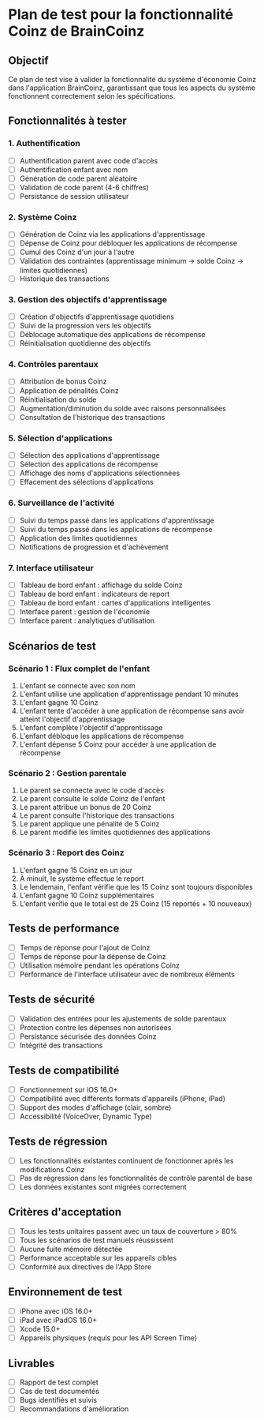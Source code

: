 # Plan de test pour la fonctionnalité Coinz de BrainCoinz

## Objectif
Ce plan de test vise à valider la fonctionnalité du système d'économie Coinz dans l'application BrainCoinz, garantissant que tous les aspects du système fonctionnent correctement selon les spécifications.

## Fonctionnalités à tester

### 1. Authentification
- [ ] Authentification parent avec code d'accès
- [ ] Authentification enfant avec nom
- [ ] Génération de code parent aléatoire
- [ ] Validation de code parent (4-6 chiffres)
- [ ] Persistance de session utilisateur

### 2. Système Coinz
- [ ] Génération de Coinz via les applications d'apprentissage
- [ ] Dépense de Coinz pour débloquer les applications de récompense
- [ ] Cumul des Coinz d'un jour à l'autre
- [ ] Validation des contraintes (apprentissage minimum → solde Coinz → limites quotidiennes)
- [ ] Historique des transactions

### 3. Gestion des objectifs d'apprentissage
- [ ] Création d'objectifs d'apprentissage quotidiens
- [ ] Suivi de la progression vers les objectifs
- [ ] Déblocage automatique des applications de récompense
- [ ] Réinitialisation quotidienne des objectifs

### 4. Contrôles parentaux
- [ ] Attribution de bonus Coinz
- [ ] Application de pénalités Coinz
- [ ] Réinitialisation du solde
- [ ] Augmentation/diminution du solde avec raisons personnalisées
- [ ] Consultation de l'historique des transactions

### 5. Sélection d'applications
- [ ] Sélection des applications d'apprentissage
- [ ] Sélection des applications de récompense
- [ ] Affichage des noms d'applications sélectionnées
- [ ] Effacement des sélections d'applications

### 6. Surveillance de l'activité
- [ ] Suivi du temps passé dans les applications d'apprentissage
- [ ] Suivi du temps passé dans les applications de récompense
- [ ] Application des limites quotidiennes
- [ ] Notifications de progression et d'achèvement

### 7. Interface utilisateur
- [ ] Tableau de bord enfant : affichage du solde Coinz
- [ ] Tableau de bord enfant : indicateurs de report
- [ ] Tableau de bord enfant : cartes d'applications intelligentes
- [ ] Interface parent : gestion de l'économie
- [ ] Interface parent : analytiques d'utilisation

## Scénarios de test

### Scénario 1 : Flux complet de l'enfant
1. L'enfant se connecte avec son nom
2. L'enfant utilise une application d'apprentissage pendant 10 minutes
3. L'enfant gagne 10 Coinz
4. L'enfant tente d'accéder à une application de récompense sans avoir atteint l'objectif d'apprentissage
5. L'enfant complète l'objectif d'apprentissage
6. L'enfant débloque les applications de récompense
7. L'enfant dépense 5 Coinz pour accéder à une application de récompense

### Scénario 2 : Gestion parentale
1. Le parent se connecte avec le code d'accès
2. Le parent consulte le solde Coinz de l'enfant
3. Le parent attribue un bonus de 20 Coinz
4. Le parent consulte l'historique des transactions
5. Le parent applique une pénalité de 5 Coinz
6. Le parent modifie les limites quotidiennes des applications

### Scénario 3 : Report des Coinz
1. L'enfant gagne 15 Coinz en un jour
2. À minuit, le système effectue le report
3. Le lendemain, l'enfant vérifie que les 15 Coinz sont toujours disponibles
4. L'enfant gagne 10 Coinz supplémentaires
5. L'enfant vérifie que le total est de 25 Coinz (15 reportés + 10 nouveaux)

## Tests de performance
- [ ] Temps de réponse pour l'ajout de Coinz
- [ ] Temps de réponse pour la dépense de Coinz
- [ ] Utilisation mémoire pendant les opérations Coinz
- [ ] Performance de l'interface utilisateur avec de nombreux éléments

## Tests de sécurité
- [ ] Validation des entrées pour les ajustements de solde parentaux
- [ ] Protection contre les dépenses non autorisées
- [ ] Persistance sécurisée des données Coinz
- [ ] Intégrité des transactions

## Tests de compatibilité
- [ ] Fonctionnement sur iOS 16.0+
- [ ] Compatibilité avec différents formats d'appareils (iPhone, iPad)
- [ ] Support des modes d'affichage (clair, sombre)
- [ ] Accessibilité (VoiceOver, Dynamic Type)

## Tests de régression
- [ ] Les fonctionnalités existantes continuent de fonctionner après les modifications Coinz
- [ ] Pas de régression dans les fonctionnalités de contrôle parental de base
- [ ] Les données existantes sont migrées correctement

## Critères d'acceptation
- [ ] Tous les tests unitaires passent avec un taux de couverture > 80%
- [ ] Tous les scénarios de test manuels réussissent
- [ ] Aucune fuite mémoire détectée
- [ ] Performance acceptable sur les appareils cibles
- [ ] Conformité aux directives de l'App Store

## Environnement de test
- [ ] iPhone avec iOS 16.0+
- [ ] iPad avec iPadOS 16.0+
- [ ] Xcode 15.0+
- [ ] Appareils physiques (requis pour les API Screen Time)

## Livrables
- [ ] Rapport de test complet
- [ ] Cas de test documentés
- [ ] Bugs identifiés et suivis
- [ ] Recommandations d'amélioration